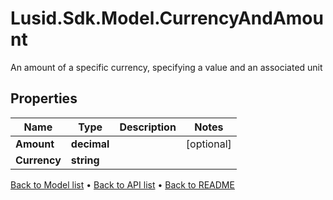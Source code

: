 # Lusid.Sdk.Model.CurrencyAndAmount
An amount of a specific currency, specifying a value and an associated unit

## Properties

Name | Type | Description | Notes
------------ | ------------- | ------------- | -------------
**Amount** | **decimal** |  | [optional] 
**Currency** | **string** |  | 

[Back to Model list](../README.md#documentation-for-models) &#8226; [Back to API list](../README.md#documentation-for-api-endpoints) &#8226; [Back to README](../README.md)

